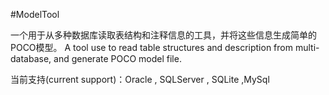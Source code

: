 #ModelTool

一个用于从多种数据库读取表结构和注释信息的工具，并将这些信息生成简单的POCO模型。
A tool use to read table structures and description from multi-database, and generate POCO model file.

当前支持(current support)：Oracle , SQLServer , SQLite ,MySql
